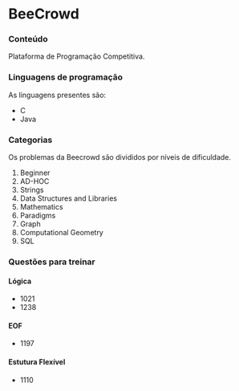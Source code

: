 # BeeCrowd
### Conteúdo
Plataforma de Programação Competitiva.
### Linguagens de programação
As linguagens presentes são:  
- C
- Java
### Categorias
Os problemas da Beecrowd são divididos por níveis de dificuldade.  
1. Beginner
2. AD-HOC
3. Strings
4. Data Structures and Libraries
5. Mathematics
6. Paradigms
7. Graph
8. Computational Geometry
9. SQL
### Questões para treinar
#### Lógica
- 1021
- 1238
#### EOF
- 1197
#### Estutura Flexível
- 1110